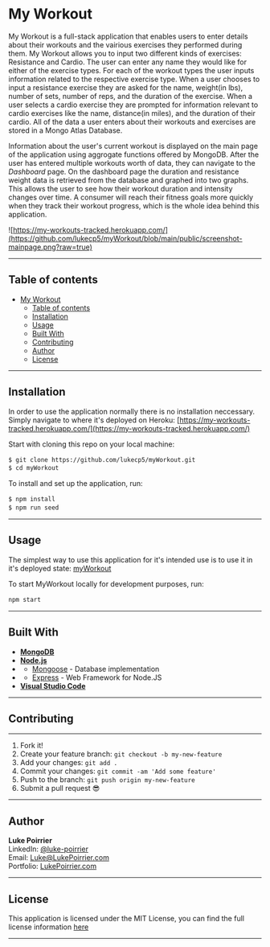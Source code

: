 # My Workout
My Workout is a full-stack application that enables users to enter details about their workouts and the vairious exercises they performed during them. My Workout allows you to input two different kinds of exercises: Resistance and Cardio. The user can enter any name they would like for either of the exercise types. For each of the workout types the user inputs information related to the respective exercise type. When a user chooses to input a resistance exercise they are asked for the name, weight(in lbs), number of sets, number of reps, and the duration of the exercise. When a user selects a cardio exercise they are prompted for information relevant to cardio exercises like the name, distance(in miles), and the duration of their cardio. All of the data a user enters about their workouts and exercises are stored in a Mongo Atlas Database. 

Information about the user's current workout is displayed on the main page of the application using aggrogate functions offered by MongoDB. After the user has entered multiple workouts worth of data, they can navigate to the _Dashboard_ page. On the dashboard page the duration and resistance weight data is retrieved from the database and graphed into two graphs. This allows the user to see how their workout duration and intensity changes over time. A consumer will reach their fitness goals more quickly when they track their workout progress, which is the whole idea behind this application. 

![https://my-workouts-tracked.herokuapp.com/](https://github.com/lukecp5/myWorkout/blob/main/public/screenshot-mainpage.png?raw=true)

---

## **Table of contents**

- [My Workout](#my-workout)
  - [Table of contents](#table-of-contents)
  - [Installation](#installation)
  - [Usage](#usage)
  - [Built With](#built-with)
  - [Contributing](#contributing)
  - [Author](#author)
  - [License](#license)
---
## **Installation**
In order to use the application normally there is no installation neccessary. Simply navigate to where it's deployed on Heroku: [https://my-workouts-tracked.herokuapp.com/](https://my-workouts-tracked.herokuapp.com/)

Start with cloning this repo on your local machine:

```sh
$ git clone https://github.com/lukecp5/myWorkout.git
$ cd myWorkout
```

To install and set up the application, run:

```sh
$ npm install
$ npm run seed
```

---

## **Usage**
The simplest way to use this application for it's intended use is to use it in it's deployed state: [myWorkout](https://my-workouts-tracked.herokuapp.com/)

To start MyWorkout locally for development purposes, run:
```sh
npm start
```



---

## **Built With**
* [**MongoDB**](https://www.mongodb.com/) 
* [**Node.js**](https://nodejs.org/en/about/)
*  - [Mongoose](https://www.npmjs.com/package/mongoose) - Database implementation 
*  - [Express](https://www.npmjs.com/package/express) - Web Framework for Node.JS
* [**Visual Studio Code**](https://code.visualstudio.com/)

---

## **Contributing**

---

1.  Fork it!
2.  Create your feature branch: `git checkout -b my-new-feature`
3.  Add your changes: `git add .`
4.  Commit your changes: `git commit -am 'Add some feature'`
5.  Push to the branch: `git push origin my-new-feature`
6.  Submit a pull request :sunglasses:

---

## **Author**
**Luke Poirrier**   
LinkedIn: [@luke-poirrier](https://www.linkedin.com/in/luke-poirrier)  
Email: [Luke@LukePoirrier.com](mailto:Luke@LukePoirrier.com)  
Portfolio: [LukePoirrier.com](http://lukepoirrier.com)  

---

## **License**
This application is licensed under the MIT License, you can find the full license information [here](http://github.com/lukecp5/employee-tracker/LICENSE.txt)

---



